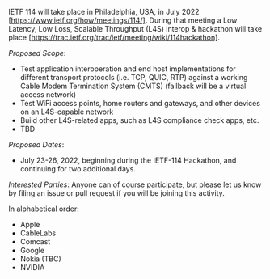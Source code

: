 IETF 114 will take place in Philadelphia, USA, in July 2022 [https://www.ietf.org/how/meetings/114/]. During that meeting a Low Latency, Low Loss, Scalable Throughput (L4S) interop & hackathon
will take place [https://trac.ietf.org/trac/ietf/meeting/wiki/114hackathon]. 

*Proposed Scope*:
- Test application interoperation and end host implementations for different transport protocols (i.e. TCP, QUIC, RTP) against a working Cable Modem Termination System (CMTS) (fallback will be a virtual access network)
- Test WiFi access points, home routers and gateways, and other devices on an L4S-capable network
- Build other L4S-related apps, such as L4S compliance check apps, etc.
- TBD

*Proposed Dates*:
- July 23-26, 2022, beginning during the IETF-114 Hackathon, and continuing for two additional days.

*Interested Parties*: Anyone can of course participate, but please let us know by filing an issue or pull request if you will be joining this activity. 

In alphabetical order:
- Apple
- CableLabs
- Comcast
- Google
- Nokia (TBC)
- NVIDIA

